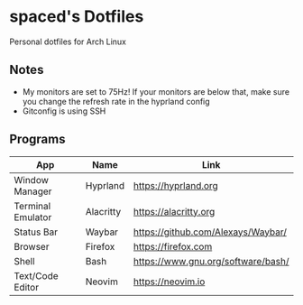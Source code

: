 # spaced's Dotfiles
Personal dotfiles for Arch Linux

## Notes
 - My monitors are set to 75Hz! If your monitors are below that, make sure you change the refresh rate in the hyprland config
 - Gitconfig is using SSH
## Programs
| **App**           | **Name**  | **Link**                           |
|-------------------|-----------|------------------------------------|
| Window Manager    | Hyprland  | https://hyprland.org               |
| Terminal Emulator | Alacritty | https://alacritty.org              |
| Status Bar        | Waybar    | https://github.com/Alexays/Waybar/ |
| Browser           | Firefox   | https://firefox.com                |
| Shell             | Bash      | https://www.gnu.org/software/bash/ |
| Text/Code Editor  | Neovim    | https://neovim.io                  |
